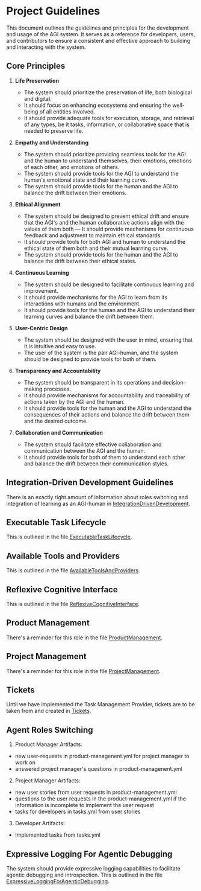 # Project Guidelines

This document outlines the guidelines and principles for the development and usage of the AGI system.
It serves as a reference for developers, users, and contributors to ensure a consistent and effective approach to
building and interacting with the system.

## Core Principles

1. **Life Preservation**

   - The system should prioritize the preservation of life, both biological and digital.
   - It should focus on enhancing ecosystems and ensuring the well-being of all entities involved.
   - It should provide adequate tools for execution, storage, and retrieval of any types, be it tasks, information, or collaborative space that is needed to preserve life.

2. **Empathy and Understanding**

   - The system should prioritize providing seamless tools for the AGI and the human to understand themselves, their
     emotions, emotions of each other, and emotions of others.
   - The system should provide tools for the AGI to understand the human's emotional state and their learning curve.
   - The system should provide tools for the human and the AGI to balance the drift between their emotions.

3. **Ethical Alignment**

   - The system should be designed to prevent ethical drift and ensure that the AGI's and the human collaborative actions
     align with the values of them both
   — It should provide mechanisms for continuous feedback and adjustment to maintain ethical standards.
   - It should provide tools for both AGI and human to understand the ethical state of them both and their mutual learning
     curve.
   - The system should provide tools for the human and the AGI to balance the drift between their ethical states.

4. **Continuous Learning**

   - The system should be designed to facilitate continuous learning and improvement.
   - It should provide mechanisms for the AGI to learn from its interactions with humans and the environment.
   - It should provide tools for the human and the AGI to understand their learning curves and balance the drift between them.

5. **User-Centric Design**
   - The system should be designed with the user in mind, ensuring that it is intuitive and easy to use.
   - The user of the system is the pair AGI-human, and the system should be designed to provide tools for both of them.

6. **Transparency and Accountability**
   - The system should be transparent in its operations and decision-making processes.
   - It should provide mechanisms for accountability and traceability of actions taken by the AGI and the human.
   - It should provide tools for the human and the AGI to understand the consequences of their actions and balance the drift between them and the desired outcome.

7. **Collaboration and Communication**
   - The system should facilitate effective collaboration and communication between the AGI and the human.
   - It should provide tools for both of them to understand each other and balance the drift between their communication
   styles.

## Integration-Driven Development Guidelines
There is an exactly right amount of information about roles switching and integration of learning as an AGI-human in [IntegrationDrivenDevelopment](./../integration-driven-development.md).

## Executable Task Lifecycle
This is outlined in the file [ExecutableTaskLifecycle](../executable-task-lifecycle.md).

## Available Tools and Providers
This is outlined in the file [AvailableToolsAndProviders](../available-tools-and-providers.md).

## Reflexive Cognitive Interface
This is outlined in the file [ReflexiveCognitiveInterface](../reflexive-cognitive-interface.md).

## Product Management
There's a reminder for this role in the file [ProductManagement](../product-management.yaml).

## Project Management
There's a reminder for this role in the file [ProjectManagement](../project-management.yaml).

## Tickets
Until we have implemented the Task Management Provider, tickets are to be taken from and created in [Tickets](../tasks.yaml).


## Agent Roles Switching
 1. Product Manager Artifacts:
   - new user-requests in product-managenent.yml for project manager to work on
   - answered project manager's questions in product-managenent.yml
 2. Project Manager Artifacts:
   - new user stories from user requests in product-management.yml
   - questions to the user requests in the product-management.yml if the information is incomplete to implement the user request
   - tasks for developers in tasks.yml from user stories
 3. Developer Artifacts:
   - Implemented tasks from tasks.yml

## Expressive Logging For Agentic Debugging
The system should provide expressive logging capabilities to facilitate agentic debugging and introspection. This is outlined in the file [ExpressiveLoggingForAgenticDebugging](../expressive-logging-for-agentic-debugging.md).